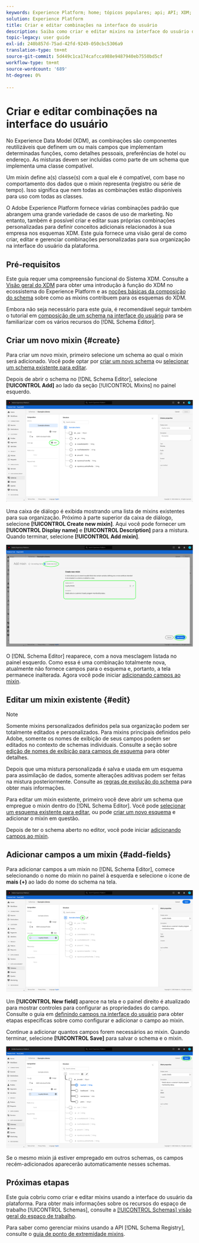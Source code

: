 ```yaml
---
keywords: Experience Platform; home; tópicos populares; api; API; XDM; sistema XDM; modelo de dados de experiência; modelo de dados; ui; espaço de trabalho; mixin; mixins;
solution: Experience Platform
title: Criar e editar combinações na interface do usuário
description: Saiba como criar e editar mixins na interface do usuário do Experience Platform.
topic-legacy: user guide
exl-id: 240b857d-75ad-42fd-9249-050cbc5306a9
translation-type: tm+mt
source-git-commit: 5d449c1ca174cafcca988e9487940eb7550bd5cf
workflow-type: tm+mt
source-wordcount: '689'
ht-degree: 0%

---
```


# Criar e editar combinações na interface do usuário

No Experience Data Model (XDM), as combinações são componentes reutilizáveis que definem um ou mais campos que implementam determinadas funções, como detalhes pessoais, preferências de hotel ou endereço. As misturas devem ser incluídas como parte de um schema que implementa uma classe compatível.

Um mixin define a(s) classe(s) com a qual ele é compatível, com base no comportamento dos dados que o mixin representa (registro ou série de tempo). Isso significa que nem todas as combinações estão disponíveis para uso com todas as classes.

O Adobe Experience Platform fornece várias combinações padrão que abrangem uma grande variedade de casos de uso de marketing. No entanto, também é possível criar e editar suas próprias combinações personalizadas para definir conceitos adicionais relacionados à sua empresa nos esquemas XDM. Este guia fornece uma visão geral de como criar, editar e gerenciar combinações personalizadas para sua organização na interface do usuário da plataforma.

## Pré-requisitos

Este guia requer uma compreensão funcional do Sistema XDM. Consulte a [Visão geral do XDM](../../home.md) para obter uma introdução à função do XDM no ecossistema do Experience Platform e as [noções básicas da composição do schema](../../schema/composition.md) sobre como as mixins contribuem para os esquemas do XDM.

Embora não seja necessário para este guia, é recomendável seguir também o tutorial em [composição de um schema na interface do usuário](../../tutorials/create-schema-ui.md) para se familiarizar com os vários recursos do [!DNL Schema Editor].

## Criar um novo mixin {#create}

Para criar um novo mixin, primeiro selecione um schema ao qual o mixin será adicionado. Você pode optar por [criar um novo schema](./schemas.md#create) ou [selecionar um schema existente para editar](./schemas.md#edit).

Depois de abrir o schema no [!DNL Schema Editor], selecione **[!UICONTROL Add]** ao lado da seção [!UICONTROL Mixins] no painel esquerdo.

![](../../images/ui/resources/mixins/add-mixin-button.png)

Uma caixa de diálogo é exibida mostrando uma lista de mixins existentes para sua organização. Próximo à parte superior da caixa de diálogo, selecione **[!UICONTROL Create new mixin]**. Aqui você pode fornecer um **[!UICONTROL Display name]** e **[!UICONTROL Description]** para a mistura. Quando terminar, selecione **[!UICONTROL Add mixin]**.

![](../../images/ui/resources/mixins/create-mixin.png)

O [!DNL Schema Editor] reaparece, com a nova mesclagem listada no painel esquerdo. Como essa é uma combinação totalmente nova, atualmente não fornece campos para o esquema e, portanto, a tela permanece inalterada. Agora você pode iniciar [adicionando campos ao mixin](#add-fields).

## Editar um mixin existente {#edit}

>[!NOTE]
>
>Somente mixins personalizados definidos pela sua organização podem ser totalmente editados e personalizados. Para mixins principais definidos pelo Adobe, somente os nomes de exibição de seus campos podem ser editados no contexto de schemas individuais. Consulte a seção sobre [edição de nomes de exibição para campos de esquema](./schemas.md#display-names) para obter detalhes.
>
>Depois que uma mistura personalizada é salva e usada em um esquema para assimilação de dados, somente alterações aditivas podem ser feitas na mistura posteriormente. Consulte as [regras de evolução do schema](../../schema/composition.md#evolution) para obter mais informações.

Para editar um mixin existente, primeiro você deve abrir um schema que empregue o mixin dentro do [!DNL Schema Editor]. Você pode [selecionar um esquema existente para editar](./schemas.md#edit), ou pode [criar um novo esquema](./schemas.md#create) e adicionar o mixin em questão.

Depois de ter o schema aberto no editor, você pode iniciar [adicionando campos ao mixin](#add-fields).

## Adicionar campos a um mixin {#add-fields}

Para adicionar campos a um mixin no [!DNL Schema Editor], comece selecionando o nome do mixin no painel à esquerda e selecione o ícone de **mais (+)** ao lado do nome do schema na tela.

![](../../images/ui/resources/mixins/add-field-button.png)

Um **[!UICONTROL New field]** aparece na tela e o painel direito é atualizado para mostrar controles para configurar as propriedades do campo. Consulte o guia em [definindo campos na interface do usuário](../fields/overview.md#define) para obter etapas específicas sobre como configurar e adicionar o campo ao mixin.

Continue a adicionar quantos campos forem necessários ao mixin. Quando terminar, selecione **[!UICONTROL Save]** para salvar o schema e o mixin.

![](../../images/ui/resources/mixins/complete-mixin.png)

Se o mesmo mixin já estiver empregado em outros schemas, os campos recém-adicionados aparecerão automaticamente nesses schemas.

## Próximas etapas

Este guia cobriu como criar e editar mixins usando a interface do usuário da plataforma. Para obter mais informações sobre os recursos do espaço de trabalho [!UICONTROL Schemas], consulte a [[!UICONTROL Schemas] visão geral do espaço de trabalho](../overview.md).

Para saber como gerenciar mixins usando a API [!DNL Schema Registry], consulte o [guia de ponto de extremidade mixins](../../api/mixins.md).
